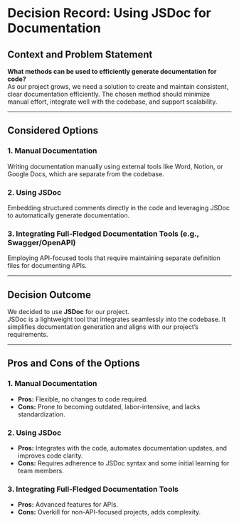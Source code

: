 # Decision Record: Using JSDoc for Documentation

## Context and Problem Statement

**What methods can be used to efficiently generate documentation for code?**  
As our project grows, we need a solution to create and maintain consistent, clear documentation efficiently. The chosen method should minimize manual effort, integrate well with the codebase, and support scalability.

---

## Considered Options

### 1. **Manual Documentation**  
Writing documentation manually using external tools like Word, Notion, or Google Docs, which are separate from the codebase.

### 2. **Using JSDoc**  
Embedding structured comments directly in the code and leveraging JSDoc to automatically generate documentation.

### 3. **Integrating Full-Fledged Documentation Tools (e.g., Swagger/OpenAPI)**  
Employing API-focused tools that require maintaining separate definition files for documenting APIs.

---

## Decision Outcome

We decided to use **JSDoc** for our project.  
JSDoc is a lightweight tool that integrates seamlessly into the codebase. It simplifies documentation generation and aligns with our project’s requirements.

---

## Pros and Cons of the Options

### 1. **Manual Documentation**
- **Pros:** Flexible, no changes to code required.  
- **Cons:** Prone to becoming outdated, labor-intensive, and lacks standardization.

### 2. **Using JSDoc**
- **Pros:** Integrates with the code, automates documentation updates, and improves code clarity.  
- **Cons:** Requires adherence to JSDoc syntax and some initial learning for team members.

### 3. **Integrating Full-Fledged Documentation Tools**
- **Pros:** Advanced features for APIs.  
- **Cons:** Overkill for non-API-focused projects, adds complexity.

